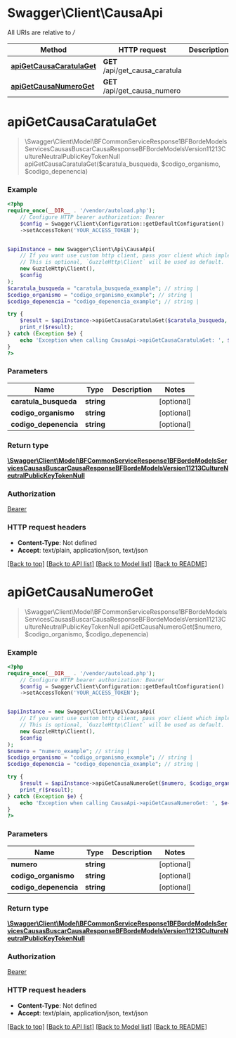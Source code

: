 # Swagger\Client\CausaApi

All URIs are relative to */*

Method | HTTP request | Description
------------- | ------------- | -------------
[**apiGetCausaCaratulaGet**](CausaApi.md#apigetcausacaratulaget) | **GET** /api/get_causa_caratula | 
[**apiGetCausaNumeroGet**](CausaApi.md#apigetcausanumeroget) | **GET** /api/get_causa_numero | 

# **apiGetCausaCaratulaGet**
> \Swagger\Client\Model\BFCommonServiceResponse1BFBordeModelsServicesCausasBuscarCausaResponseBFBordeModelsVersion11213CultureNeutralPublicKeyTokenNull apiGetCausaCaratulaGet($caratula_busqueda, $codigo_organismo, $codigo_depenencia)



### Example
```php
<?php
require_once(__DIR__ . '/vendor/autoload.php');
    // Configure HTTP bearer authorization: Bearer
    $config = Swagger\Client\Configuration::getDefaultConfiguration()
    ->setAccessToken('YOUR_ACCESS_TOKEN');


$apiInstance = new Swagger\Client\Api\CausaApi(
    // If you want use custom http client, pass your client which implements `GuzzleHttp\ClientInterface`.
    // This is optional, `GuzzleHttp\Client` will be used as default.
    new GuzzleHttp\Client(),
    $config
);
$caratula_busqueda = "caratula_busqueda_example"; // string | 
$codigo_organismo = "codigo_organismo_example"; // string | 
$codigo_depenencia = "codigo_depenencia_example"; // string | 

try {
    $result = $apiInstance->apiGetCausaCaratulaGet($caratula_busqueda, $codigo_organismo, $codigo_depenencia);
    print_r($result);
} catch (Exception $e) {
    echo 'Exception when calling CausaApi->apiGetCausaCaratulaGet: ', $e->getMessage(), PHP_EOL;
}
?>
```

### Parameters

Name | Type | Description  | Notes
------------- | ------------- | ------------- | -------------
 **caratula_busqueda** | **string**|  | [optional]
 **codigo_organismo** | **string**|  | [optional]
 **codigo_depenencia** | **string**|  | [optional]

### Return type

[**\Swagger\Client\Model\BFCommonServiceResponse1BFBordeModelsServicesCausasBuscarCausaResponseBFBordeModelsVersion11213CultureNeutralPublicKeyTokenNull**](../Model/BFCommonServiceResponse1BFBordeModelsServicesCausasBuscarCausaResponseBFBordeModelsVersion11213CultureNeutralPublicKeyTokenNull.md)

### Authorization

[Bearer](../../README.md#Bearer)

### HTTP request headers

 - **Content-Type**: Not defined
 - **Accept**: text/plain, application/json, text/json

[[Back to top]](#) [[Back to API list]](../../README.md#documentation-for-api-endpoints) [[Back to Model list]](../../README.md#documentation-for-models) [[Back to README]](../../README.md)

# **apiGetCausaNumeroGet**
> \Swagger\Client\Model\BFCommonServiceResponse1BFBordeModelsServicesCausasBuscarCausaResponseBFBordeModelsVersion11213CultureNeutralPublicKeyTokenNull apiGetCausaNumeroGet($numero, $codigo_organismo, $codigo_depenencia)



### Example
```php
<?php
require_once(__DIR__ . '/vendor/autoload.php');
    // Configure HTTP bearer authorization: Bearer
    $config = Swagger\Client\Configuration::getDefaultConfiguration()
    ->setAccessToken('YOUR_ACCESS_TOKEN');


$apiInstance = new Swagger\Client\Api\CausaApi(
    // If you want use custom http client, pass your client which implements `GuzzleHttp\ClientInterface`.
    // This is optional, `GuzzleHttp\Client` will be used as default.
    new GuzzleHttp\Client(),
    $config
);
$numero = "numero_example"; // string | 
$codigo_organismo = "codigo_organismo_example"; // string | 
$codigo_depenencia = "codigo_depenencia_example"; // string | 

try {
    $result = $apiInstance->apiGetCausaNumeroGet($numero, $codigo_organismo, $codigo_depenencia);
    print_r($result);
} catch (Exception $e) {
    echo 'Exception when calling CausaApi->apiGetCausaNumeroGet: ', $e->getMessage(), PHP_EOL;
}
?>
```

### Parameters

Name | Type | Description  | Notes
------------- | ------------- | ------------- | -------------
 **numero** | **string**|  | [optional]
 **codigo_organismo** | **string**|  | [optional]
 **codigo_depenencia** | **string**|  | [optional]

### Return type

[**\Swagger\Client\Model\BFCommonServiceResponse1BFBordeModelsServicesCausasBuscarCausaResponseBFBordeModelsVersion11213CultureNeutralPublicKeyTokenNull**](../Model/BFCommonServiceResponse1BFBordeModelsServicesCausasBuscarCausaResponseBFBordeModelsVersion11213CultureNeutralPublicKeyTokenNull.md)

### Authorization

[Bearer](../../README.md#Bearer)

### HTTP request headers

 - **Content-Type**: Not defined
 - **Accept**: text/plain, application/json, text/json

[[Back to top]](#) [[Back to API list]](../../README.md#documentation-for-api-endpoints) [[Back to Model list]](../../README.md#documentation-for-models) [[Back to README]](../../README.md)

